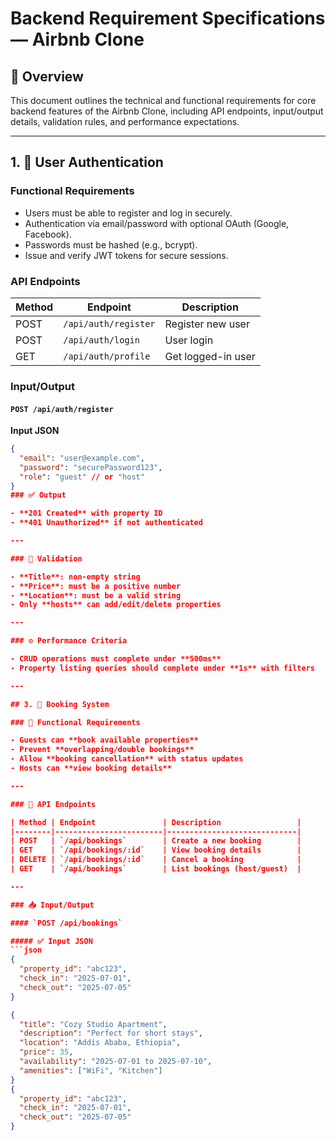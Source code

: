 # Backend Requirement Specifications — Airbnb Clone

## 📌 Overview
This document outlines the technical and functional requirements for core backend features of the Airbnb Clone, including API endpoints, input/output details, validation rules, and performance expectations.

---

## 1. 🔐 User Authentication

### Functional Requirements
- Users must be able to register and log in securely.
- Authentication via email/password with optional OAuth (Google, Facebook).
- Passwords must be hashed (e.g., bcrypt).
- Issue and verify JWT tokens for secure sessions.

### API Endpoints
| Method | Endpoint         | Description              |
|--------|------------------|--------------------------|
| POST   | `/api/auth/register` | Register new user     |
| POST   | `/api/auth/login`    | User login            |
| GET    | `/api/auth/profile`  | Get logged-in user    |

### Input/Output
#### `POST /api/auth/register`
**Input JSON**
```json
{
  "email": "user@example.com",
  "password": "securePassword123",
  "role": "guest" // or "host"
}
### ✅ Output

- **201 Created** with property ID  
- **401 Unauthorized** if not authenticated

---

### 🔎 Validation

- **Title**: non-empty string  
- **Price**: must be a positive number  
- **Location**: must be a valid string  
- Only **hosts** can add/edit/delete properties

---

### ⚙️ Performance Criteria

- CRUD operations must complete under **500ms**  
- Property listing queries should complete under **1s** with filters

---

## 3. 📅 Booking System

### 🔧 Functional Requirements

- Guests can **book available properties**  
- Prevent **overlapping/double bookings**  
- Allow **booking cancellation** with status updates  
- Hosts can **view booking details**

---

### 📡 API Endpoints

| Method | Endpoint               | Description                 |
|--------|------------------------|-----------------------------|
| POST   | `/api/bookings`        | Create a new booking        |
| GET    | `/api/bookings/:id`    | View booking details        |
| DELETE | `/api/bookings/:id`    | Cancel a booking            |
| GET    | `/api/bookings`        | List bookings (host/guest)  |

---

### 📥 Input/Output

#### `POST /api/bookings`

##### ✅ Input JSON
```json
{
  "property_id": "abc123",
  "check_in": "2025-07-01",
  "check_out": "2025-07-05"
}

{
  "title": "Cozy Studio Apartment",
  "description": "Perfect for short stays",
  "location": "Addis Ababa, Ethiopia",
  "price": 35,
  "availability": "2025-07-01 to 2025-07-10",
  "amenities": ["WiFi", "Kitchen"]
}
{
  "property_id": "abc123",
  "check_in": "2025-07-01",
  "check_out": "2025-07-05"
}

